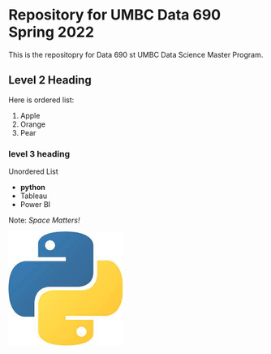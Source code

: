 # Repository for UMBC Data 690 Spring 2022
This is the repositopry for Data 690 st UMBC Data Science Master Program.
## Level 2 Heading

Here is ordered list:

1. Apple
2. Orange
3. Pear

### level 3 heading

Unordered List

- **python**
- Tableau
- Power BI

Note: *Space Matters!*

![Python_Logo](Python.jfif)

